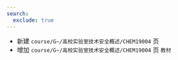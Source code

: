 ```yaml
---
search:
  exclude: true
---
```


- 新建 `course/G~/高校实验室技术安全概述/CHEM19004` 页
- 增加 `course/G~/高校实验室技术安全概述/CHEM19004` 页 `教材`